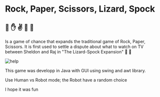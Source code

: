 # Rock, Paper, Scissors, Lizard, Spock

## 👊 ✋ ✌️ 🤏 🖖

Is a game of chance that expands the traditional game of Rock, Paper, Scissors.
It is first used to settle a dispute about what to watch on TV between Sheldon and Raj in "The Lizard-Spock Expansion" 🤏 🖖

<img alt="help" src="https://static.wikia.nocookie.net/bigbangtheory/images/7/7d/RPSLS.png" />

This game was developp in Java with GUI using swing and awt library.

Use Human vs Robot mode; the Robot have a random choice

I hope it was fun
